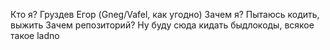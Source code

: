Кто я?
Груздев Егор (Gneg/Vafel, как угодно)
Зачем я?
Пытаюсь кодить, выжить
Зачем репозиторий?
Ну буду сюда кидать быдлокоды, всякое такое
ladno
